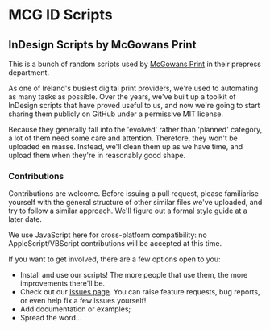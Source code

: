 # MCG ID Scripts
## InDesign Scripts by McGowans Print

This is a bunch of random scripts used by [McGowans Print](http://www.mcgowansprint.com)
in their prepress department.

As one of Ireland's busiest digital print providers, we're used to automating as many
tasks as possible. Over the years, we've built up a toolkit of InDesign scripts that have
proved useful to us, and now we're going to start sharing them publicly on GitHub under a
permissive MIT license.

Because they generally fall into the 'evolved' rather than 'planned' category, a lot of
them need some care and attention. Therefore, they won't be uploaded en masse. Instead,
we'll clean them up as we have time, and upload them when they're in reasonably good
shape.

### Contributions

Contributions are welcome. Before issuing a pull request, please familiarise yourself
with the general structure of other similar files we've uploaded, and try to follow a
similar approach. We'll figure out a formal style guide at a later date.

We use JavaScript here for cross-platform compatibility: no AppleScript/VBScript
contributions will be accepted at this time.

If you want to get involved, there are a few options open to you:

* Install and use our scripts! The more people that use them, the more improvements
there'll be.
* Check out our [Issues page](https://github.com/mcgowans/MCG-ID-Scripts/issues).
You can raise feature requests, bug reports, or even help fix a few issues yourself!
* Add documentation or examples;
* Spread the word...